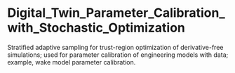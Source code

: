 # Digital_Twin_Parameter_Calibration_with_Stochastic_Optimization 
Stratified adaptive sampling for trust-region optimization of derivative-free simulations; used for parameter calibration of engineering models with data; example, wake model parameter calibration.

